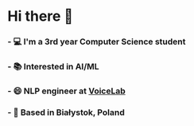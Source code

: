 # Hi there 👋

<!--
**qettera/qettera** is a ✨ _special_ ✨ repository because its `README.md` (this file) appears on your GitHub profile.

Here are some ideas to get you started:

- 🔭 I’m currently working on ...
- 🌱 I’m currently learning ...
- 👯 I’m looking to collaborate on ...
- 🤔 I’m looking for help with ...
- 💬 Ask me about ...
- 📫 How to reach me: ...
- 😄 Pronouns: ...
- ⚡ Fun fact: ...
-->
### - :computer: I'm a 3rd year Computer Science student
### - :books: Interested in AI/ML
### - :smile: NLP engineer at [VoiceLab](https://voicelab.ai)
### - :house_with_garden: Based in Białystok, Poland


